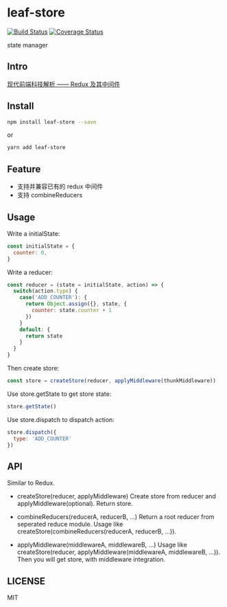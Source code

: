 # leaf-store

[![Build Status](https://travis-ci.org/jin5354/leaf-store.svg?branch=master)](https://travis-ci.org/jin5354/leaf-stire)
[![Coverage Status](https://coveralls.io/repos/github/jin5354/leaf-store/badge.svg?branch=master)](https://coveralls.io/github/jin5354/leaf-store?branch=master)

state manager

## Intro

[现代前端科技解析 —— Redux 及其中间件](https://www.404forest.com/2017/09/13/modern-web-development-tech-analysis-redux-with-its-middleware/)

## Install

```bash
npm install leaf-store --save
```
or
```bash
yarn add leaf-store
```

## Feature

- 支持并兼容已有的 redux 中间件
- 支持 combineReducers

## Usage

Write a initialState:

```javascript
const initialState = {
  counter: 0,
}
```

Write a reducer:
```javascript
const reducer = (state = initialState, action) => {
  switch(action.type) {
    case('ADD_COUNTER'): {
      return Object.assign({}, state, {
        counter: state.counter + 1
      })
    }
    default: {
      return state
    }
  }
}
```

Then create store:

```javascript
const store = createStore(reducer, applyMiddleware(thunkMiddleware))
```

Use store.getState to get store state:

```javascript
store.getState()
```

Use store.dispatch to dispatch action:

```javascript
store.dispatch({
  type: 'ADD_COUNTER'
})
```

## API

Similar to Redux.

- createStore(reducer, applyMiddleware)
  Create store from reducer and applyMiddleware(optional). Return store.

- combineReducers(reducerA, reducerB, ...)
  Return a root reducer from seperated reduce module. Usage like createStore(combineReducers(reducerA, reducerB, ...)).

- applyMiddleware(middlewareA, middlewareB, ...)
  Usage like createStore(reducer, applyMiddleware(middlewareA, middlewareB, ...)). Then you will get store, with middleware integration.

## LICENSE

MIT

